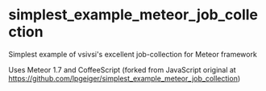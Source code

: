 # simplest_example_meteor_job_collection
Simplest example of vsivsi's excellent job-collection for Meteor framework

Uses Meteor 1.7 and CoffeeScript
(forked from JavaScript original at https://github.com/lpgeiger/simplest_example_meteor_job_collection)